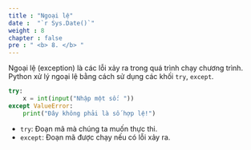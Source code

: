 ```yaml
---
title : "Ngoại lệ"
date :  "`r Sys.Date()`" 
weight : 8 
chapter : false
pre : " <b> 8. </b> "
---
```

Ngoại lệ (exception) là các lỗi xảy ra trong quá trình chạy chương trình. Python xử lý ngoại lệ bằng cách sử dụng các khối `try`, `except`.

```python
try:
    x = int(input("Nhập một số: "))
except ValueError:
    print("Đây không phải là số hợp lệ!")
```

- `try`: Đoạn mã mà chúng ta muốn thực thi.
- `except`: Đoạn mã được chạy nếu có lỗi xảy ra.
